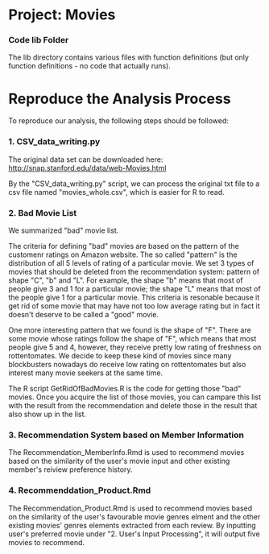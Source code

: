 # Project: Movies
### Code lib Folder

The lib directory contains various files with function definitions (but only function definitions - no code that actually runs).

# Reproduce the Analysis Process
To reproduce our analysis, the following steps should be followed:

### 1. CSV_data_writing.py
The original data set can be downloaded here: http://snap.stanford.edu/data/web-Movies.html  

By the "CSV_data_writing.py" script, we can process the original txt file to a csv file named "movies_whole.csv", which is easier for R to read.

### 2. Bad Movie List
We summarized "bad" movie list.


The criteria for defining "bad" movies are based on the pattern of the customenr ratings on Amazon website. The so called "pattern" is the distribution of all 5 levels of rating of a particular movie. We set 3 types of movies that should be deleted from the recommendation system: pattern of shape "C", "b" and "L". For example, the shape "b" means that most of people give 3 and 1 for a particular movie; the shape "L" means that most of the people give 1 for a particular movie. This criteria is resonable because it get rid of some movie that may have not too low average rating but in fact it doesn't deserve to be called a "good" movie. 


One more interesting pattern that we found is the shape of "F". There are some movie whose ratings follow the shape of "F", which means that most people give 5 and 4, however, they receive pretty low rating of freshness on rottentomates. We decide to keep these kind of movies since many blockbusters nowadays do receive low rating on rottentomates but also interest many movie seekers at the same time.

The R script GetRidOfBadMovies.R is the code for getting those "bad" movies. Once you acquire the list of those movies, you can campare this list with the result from the recommendation and delete those in the result that also show up in the list.  


### 3. Recommendation System based on Member Information
The Recommendation_MemberInfo.Rmd is used to recommend movies based on the similarity of the user's movie input and other existing member's reiview preference history.


### 4. Recommenddation_Product.Rmd
The Recommendation_Product.Rmd is used to recommend movies based on the similarity of the user's favourable movie genres elment and the other existing movies' genres elements extracted from each review.
By inputting user's preferred movie under "2. User's Input Processing", it will output five movies to recommend.
